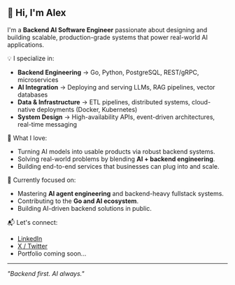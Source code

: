 ## 👋 Hi, I'm Alex  

I'm a **Backend AI Software Engineer** passionate about designing and building scalable, production-grade systems that power real-world AI applications.  

💡 I specialize in:  
- **Backend Engineering** → Go, Python, PostgreSQL, REST/gRPC, microservices  
- **AI Integration** → Deploying and serving LLMs, RAG pipelines, vector databases  
- **Data & Infrastructure** → ETL pipelines, distributed systems, cloud-native deployments (Docker, Kubernetes)  
- **System Design** → High-availability APIs, event-driven architectures, real-time messaging  

🚀 What I love:  
- Turning AI models into usable products via robust backend systems.  
- Solving real-world problems by blending **AI + backend engineering**.  
- Building end-to-end services that businesses can plug into and scale.  

🌱 Currently focused on:  
- Mastering **AI agent engineering** and backend-heavy fullstack systems.  
- Contributing to the **Go and AI ecosystem**.  
- Building AI-driven backend solutions in public.  

📬 Let's connect:  
- [LinkedIn](#)  
- [X / Twitter](#)  
- Portfolio coming soon...  

---
*"Backend first. AI always."*
